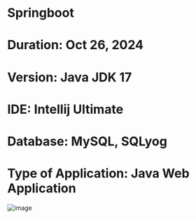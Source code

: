 # Springboot
# Duration: Oct 26, 2024 
# Version: Java JDK 17
# IDE: Intellij Ultimate
# Database: MySQL, SQLyog
# Type of Application: Java Web Application


![image](https://github.com/user-attachments/assets/91c3eea6-8fb7-48ed-b5fe-38130ea95cf1)


